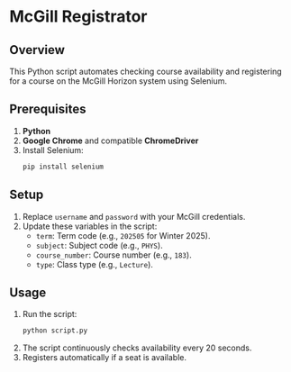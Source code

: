 # McGill Registrator

## Overview
This Python script automates checking course availability and registering for a course on the McGill Horizon system using Selenium.

## Prerequisites
1. **Python**
2. **Google Chrome** and compatible **ChromeDriver**
3. Install Selenium:
   ```bash
   pip install selenium
   ```

## Setup
1. Replace `username` and `password` with your McGill credentials.
2. Update these variables in the script:
   - `term`: Term code (e.g., `202505` for Winter 2025).
   - `subject`: Subject code (e.g., `PHYS`).
   - `course_number`: Course number (e.g., `183`).
   - `type`: Class type (e.g., `Lecture`).

## Usage
1. Run the script:
   ```bash
   python script.py
   ```
2. The script continuously checks availability every 20 seconds.
3. Registers automatically if a seat is available.
